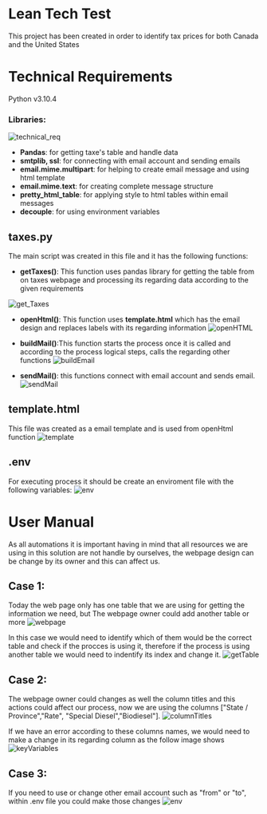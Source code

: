 # Lean Tech Test
This project has been created in order to identify tax prices for both Canada and the United States

# Technical Requirements
Python v3.10.4
### Libraries:
![technical_req](https://user-images.githubusercontent.com/68198144/176246642-12ea4348-3f77-4fe3-b7fb-f69f1e3c2cfe.jpg)
* **Pandas**: for getting taxe's table and handle data
* **smtplib, ssl**: for connecting with email account and sending emails
* **email.mime.multipart**: for helping to create email message and using html template
* **email.mime.text**: for creating complete message structure
* **pretty_html_table**: for applying style to html tables within email messages
* **decouple**: for using environment variables

## taxes.py
The main script was created in this file and it has the following functions:
* **getTaxes()**: This function uses pandas library for getting the table from on taxes webpage and processing its regarding data according to the given requirements

![get_Taxes](https://user-images.githubusercontent.com/68198144/176247544-d5722c3c-9032-4208-a889-018f8c396e98.jpg)

* **openHtml()**: This function uses **template.html** which has the email design and replaces labels with its regarding information
![openHTML](https://user-images.githubusercontent.com/68198144/176248285-0b63f09a-f232-4592-9db8-8a42a56b9706.jpg)

* **buildMail()**:This function starts the process once it is called and according to the process logical steps, calls the regarding other functions
![buildEmail](https://user-images.githubusercontent.com/68198144/176248471-d0b394bd-df5a-4a17-88d0-5fc0af6af98d.jpg)

* **sendMail()**: this functions connect with email account and sends email.
![sendMail](https://user-images.githubusercontent.com/68198144/176248396-ebab5fba-d65d-404e-bd83-54ccf51a760b.jpg)

## template.html
This file was created as a email template and is used from openHtml function
![template](https://user-images.githubusercontent.com/68198144/176249088-85739592-285c-4a82-99ec-1998f2a4a2ea.jpg)


## .env
For executing process it should be create an enviroment file with the following variables:
![env](https://user-images.githubusercontent.com/68198144/176249373-c09d2b43-760b-4b57-afed-f563b9982c6a.jpg)

# User Manual
As all automations it is important having in mind that all resources we are using in this solution are not handle by ourselves, the webpage design can be change by its owner and this can affect us.
## Case 1:
Today the web page only has one table that we are using for getting the information we need, but The webpage owner could add another table or more 
![webpage](https://user-images.githubusercontent.com/68198144/176249877-bdc0b017-cf0a-4584-933e-f1508f042a54.jpg)

In this case we would need to identify which of them would be the correct table and check if the procces is using it, therefore if the process is using another table we would need to indentify its index and change it.
![getTable](https://user-images.githubusercontent.com/68198144/176250571-9daf8f6f-117f-4ae9-8150-2d507412e642.jpg)

## Case 2:
The webpage owner could changes as well the column titles and this actions could affect our process, now we are using the columns ["State / Province","Rate", "Special Diesel","Biodiesel"].
![columnTitles](https://user-images.githubusercontent.com/68198144/176250034-9a0e0d3e-6f94-4888-8330-4018c8ecaffd.jpg)

 If we have an error according to these columns names, we would need to make a change in its regarding column as the follow image shows
 ![keyVariables](https://user-images.githubusercontent.com/68198144/176250825-6a1b777d-5554-4e4b-b48b-84b5866c9f18.jpg)


## Case 3:
If you need to use or change other email account such as "from" or "to", within .env file you could make those changes
![env](https://user-images.githubusercontent.com/68198144/176249373-c09d2b43-760b-4b57-afed-f563b9982c6a.jpg)

